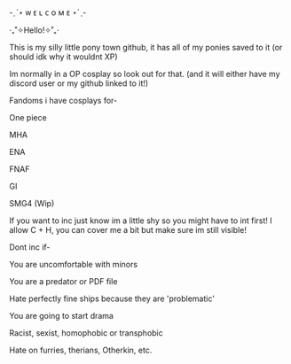 -ˏˋ⋆ ᴡ ᴇ ʟ ᴄ ᴏ ᴍ ᴇ ⋆ˊˎ-



‎‧₊˚✧Hello!✧˚₊‧

This is my silly little pony town github, it has all of my ponies saved to it (or should idk why it wouldnt XP)

Im normally in a OP cosplay so look out for that. (and it will either have my discord user or my github linked to it!)

Fandoms i have cosplays for-

One piece

MHA

ENA

FNAF

GI

SMG4 (Wip)

If you want to inc just know im a little shy so you might have to int first! 
I allow C + H, you can cover me a bit but make sure im still visible!

Dont inc if-

You are uncomfortable with minors

You are a predator or PDF file 

Hate perfectly fine ships because they are 'problematic'

You are going to start drama

Racist, sexist, homophobic or transphobic

Hate on furries, therians, Otherkin, etc.
